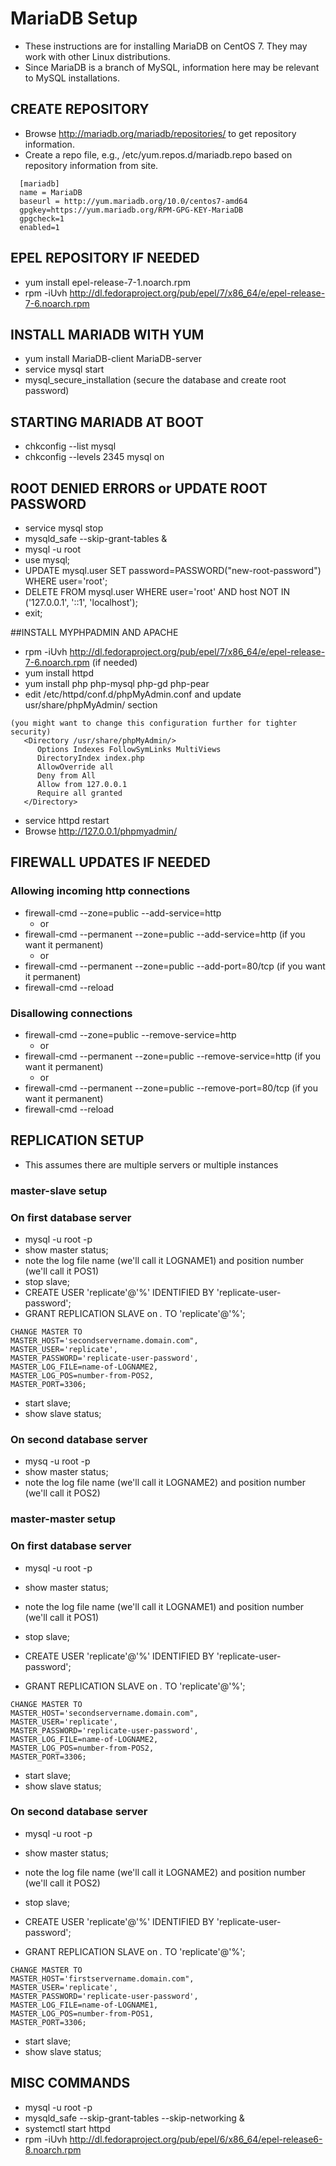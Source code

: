 # MariaDB Setup
- These instructions are for installing MariaDB on CentOS 7.  They may work with other Linux distributions.
- Since MariaDB is a branch of MySQL, information here may be relevant to MySQL installations.


## CREATE REPOSITORY
- Browse http://mariadb.org/mariadb/repositories/ to get repository information.
- Create a repo file, e.g., /etc/yum.repos.d/mariadb.repo based on repository information from site.

```
  [mariadb]
  name = MariaDB
  baseurl = http://yum.mariadb.org/10.0/centos7-amd64
  gpgkey=https://yum.mariadb.org/RPM-GPG-KEY-MariaDB
  gpgcheck=1
  enabled=1
```




## EPEL REPOSITORY IF NEEDED
- yum install epel-release-7-1.noarch.rpm
- rpm -iUvh http://dl.fedoraproject.org/pub/epel/7/x86_64/e/epel-release-7-6.noarch.rpm




## INSTALL MARIADB WITH YUM
- yum install MariaDB-client MariaDB-server
- service mysql start
- mysql_secure_installation (secure the database and create root password)




## STARTING MARIADB AT BOOT
- chkconfig --list mysql
- chkconfig --levels 2345 mysql on




## ROOT DENIED ERRORS or UPDATE ROOT PASSWORD
- service mysql stop
- mysqld_safe --skip-grant-tables &
- mysql -u root
- use mysql;
- UPDATE mysql.user SET password=PASSWORD("new-root-password") WHERE user='root';
- DELETE FROM mysql.user WHERE user='root' AND host NOT IN ('127.0.0.1', '::1', 'localhost');
- exit;




##INSTALL MYPHPADMIN AND APACHE
- rpm -iUvh http://dl.fedoraproject.org/pub/epel/7/x86_64/e/epel-release-7-6.noarch.rpm (if needed)
- yum install httpd
- yum install php php-mysql php-gd php-pear
- edit /etc/httpd/conf.d/phpMyAdmin.conf and update usr/share/phpMyAdmin/ section

```
(you might want to change this configuration further for tighter security)
   <Directory /usr/share/phpMyAdmin/>
      Options Indexes FollowSymLinks MultiViews
      DirectoryIndex index.php
      AllowOverride all
      Deny from All
      Allow from 127.0.0.1
      Require all granted
   </Directory>
```

- service httpd restart
- Browse http://127.0.0.1/phpmyadmin/




## FIREWALL UPDATES IF NEEDED
### Allowing incoming http connections
- firewall-cmd --zone=public --add-service=http
  - or
- firewall-cmd --permanent --zone=public --add-service=http (if you want it permanent)
  - or
- firewall-cmd --permanent --zone=public --add-port=80/tcp (if you want it permanent)
- firewall-cmd --reload


### Disallowing connections
- firewall-cmd --zone=public --remove-service=http
  - or
- firewall-cmd --permanent --zone=public --remove-service=http (if you want it permanent)
  - or 
- firewall-cmd --permanent --zone=public --remove-port=80/tcp (if you want it permanent)
- firewall-cmd --reload




## REPLICATION SETUP
- This assumes there are multiple servers or multiple instances

### master-slave setup

### On first database server
- mysql -u root -p
- show master status;
- note the log file name (we'll call it LOGNAME1) and position number (we'll call it POS1)
- stop slave;
- CREATE USER 'replicate'@'%' IDENTIFIED BY 'replicate-user-password';
- GRANT REPLICATION SLAVE on *.* TO 'replicate'@'%';

```
CHANGE MASTER TO
MASTER_HOST='secondservername.domain.com",
MASTER_USER='replicate',
MASTER_PASSWORD='replicate-user-password',
MASTER_LOG_FILE=name-of-LOGNAME2,
MASTER_LOG_POS=number-from-POS2,
MASTER_PORT=3306;
```

- start slave;
- show slave status;


### On second database server
- mysq -u root -p
- show master status;
- note the log file name (we'll call it LOGNAME2) and position number (we'll call it POS2)



### master-master setup

### On first database server
- mysql -u root -p
- show master status;
- note the log file name (we'll call it LOGNAME1) and position number (we'll call it POS1)
- stop slave;

- CREATE USER 'replicate'@'%' IDENTIFIED BY 'replicate-user-password';
- GRANT REPLICATION SLAVE on *.* TO 'replicate'@'%';

```
CHANGE MASTER TO
MASTER_HOST='secondservername.domain.com",
MASTER_USER='replicate',
MASTER_PASSWORD='replicate-user-password',
MASTER_LOG_FILE=name-of-LOGNAME2,
MASTER_LOG_POS=number-from-POS2,
MASTER_PORT=3306;
```

- start slave;
- show slave status;


### On second database server
- mysql -u root -p
- show master status;
- note the log file name (we'll call it LOGNAME2) and position number (we'll call it POS2)
- stop slave;

- CREATE USER 'replicate'@'%' IDENTIFIED BY 'replicate-user-password';
- GRANT REPLICATION SLAVE on *.* TO 'replicate'@'%';

```
CHANGE MASTER TO
MASTER_HOST='firstservername.domain.com",
MASTER_USER='replicate',
MASTER_PASSWORD='replicate-user-password',
MASTER_LOG_FILE=name-of-LOGNAME1,
MASTER_LOG_POS=number-from-POS1,
MASTER_PORT=3306;
```

- start slave;
- show slave status;




## MISC COMMANDS
- mysql -u root -p
- mysqld_safe --skip-grant-tables --skip-networking &
- systemctl start httpd
- rpm -iUvh http://dl.fedoraproject.org/pub/epel/6/x86_64/epel-release6-8.noarch.rpm
